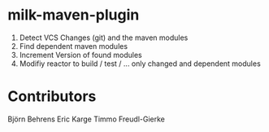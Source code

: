 milk-maven-plugin
=================

1) Detect VCS Changes (git) and the maven modules
2) Find dependent maven modules
3) Increment Version of found modules
4) Modifiy reactor to build / test / ... only changed and dependent modules

Contributors
=============

Björn Behrens
Eric Karge
Timmo Freudl-Gierke

